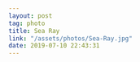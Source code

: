 ```yaml
---
layout: post
tag: photo
title: Sea Ray
link: "/assets/photos/Sea-Ray.jpg"
date: 2019-07-10 22:43:31
---
```

